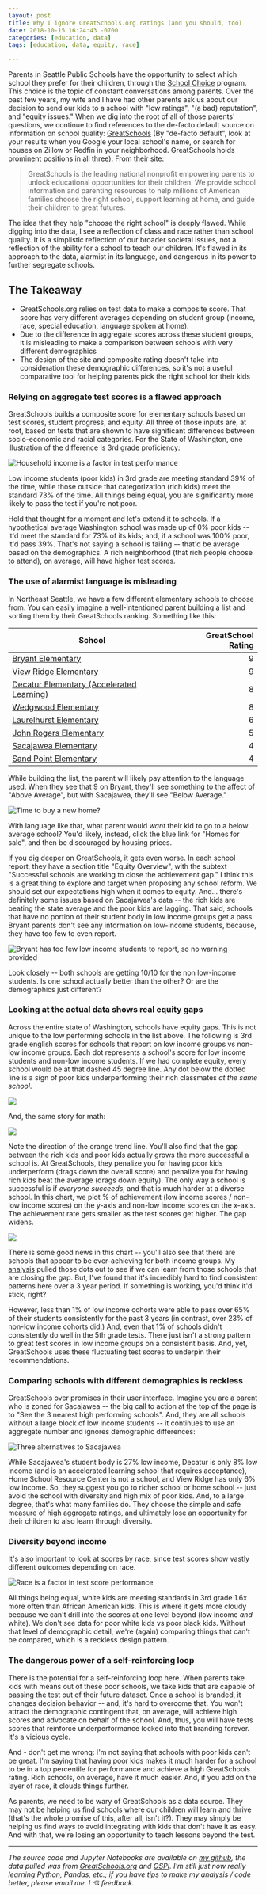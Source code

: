 ```yaml
---
layout: post
title: Why I ignore GreatSchools.org ratings (and you should, too)
date: 2018-10-15 16:24:43 -0700
categories: [education, data]
tags: [education, data, equity, race]

---
```



Parents in Seattle Public Schools have the opportunity to select which school they prefer for their children, through the [School Choice](https://www.seattleschools.org/admissions/school_choice) program. This choice is the topic of constant conversations among parents. Over the past few years, my wife and I have had other parents ask us about our decision to send our kids to a school with "low ratings", "(a bad) reputation", and "equity issues." <!--more-->
When we dig into the root of all of those parents' questions, we continue to find references to the de-facto default source on information on school quality: [GreatSchools](https://www.greatschools.org) (By "de-facto default", look at your results when you Google your local school's name, or search for houses on Zillow or Redfin in your neighborhood. GreatSchools holds prominent positions in all three). From their site:

> GreatSchools is the leading national nonprofit empowering parents to unlock educational opportunities for their children. We provide school information and parenting resources to help millions of American families choose the right school, support learning at home, and guide their children to great futures.

The idea that they help "choose the right school" is deeply flawed. While digging into the data, I see a reflection of class and race rather than school quality. It is a simplistic reflection of our broader societal issues, not a reflection of the ability for a school to teach our children. It's flawed in its approach to the data, alarmist in its language, and dangerous in its power to further segregate schools.

<div class="message">
<h2>The Takeaway</h2>

<ul>
<li> GreatSchools.org relies on test data to make a composite score. That score has very different averages depending on student group (income, race, special education, language spoken at home).
</li>
<li>Due to the difference in aggregate scores across these student groups, it is misleading to make a comparison between schools with very different demographics
</li>
<li>The design of the site and composite rating doesn't take into consideration these demographic differences, so it's not a useful comparative tool for helping parents pick the right school for their kids
</li>
</ul>
</div>


### Relying on aggregate test scores is a flawed approach

GreatSchools builds a composite score for elementary schools based on test scores, student progress, and equity. All three of those inputs are, at root, based on tests that are shown to have significant differences between socio-economic and racial categories. For the State of Washington, one illustration of the difference is 3rd grade proficiency:

![Household income is a factor in test performance](/public/images/income-as-factor.png)

Low income students (poor kids) in 3rd grade are meeting standard 39% of the time, while those outside that categorization (rich kids) meet the standard 73% of the time. All things being equal, you are significantly more likely to pass the test if you're not poor.

Hold that thought for a moment and let's extend it to schools. If a hypothetical average Washington school was made up of 0% poor kids -- it'd meet the standard for 73% of its kids; and, if a school was 100% poor, it'd pass 39%. That's not saying a school is failing -- that'd be average based on the demographics. A rich neighborhood (that rich people choose to attend), on average, will have higher test scores.

### The use of alarmist language is misleading

In Northeast Seattle, we have a few different elementary schools to choose from. You can easily imagine a well-intentioned parent building a list and sorting them by their GreatSchools ranking. Something like this:

| School        | GreatSchool Rating |
| ------------- | -----:|
| [Bryant Elementary](https://www.greatschools.org/washington/seattle/1547-Bryant-Elementary-School/)      | 9 |
| [View Ridge Elementary](https://www.greatschools.org/washington/seattle/1613-View-Ridge-Elementary-School/) |  9 |
| [Decatur Elementary (Accelerated Learning)](https://www.greatschools.org/washington/seattle/3087-Ae-2-Decatur/) | 8 |
|[Wedgwood Elementary](https://www.greatschools.org/washington/seattle/1616-Wedgwood-Elementary-School/) | 8 |
|[Laurelhurst Elementary](https://www.greatschools.org/washington/seattle/1577-Laurelhurst-Elementary-School/)| 6 |
|[John Rogers Elementary ](https://www.greatschools.org/washington/seattle/1573-John-Rogers-Elementary-School/)|5|
|[Sacajawea Elementary](https://www.greatschools.org/washington/seattle/1606-Sacajawea-Elementary-School/)| 4 |
|[Sand Point Elementary](https://www.greatschools.org/washington/seattle/5660-Sand-Point-Elementary-School/)| 4 |

While building the list, the parent will likely pay attention to the language used. When they see that 9 on Bryant, they'll see something to the affect of "Above Average", but with Sacajawea, they'll see "Below Average."

![Time to buy a new home?](/public/images/great-schools-comparison.png)

With language like that, what parent would *want* their kid to go to a below average school? You'd likely, instead, click the blue link for "Homes for sale", and then be discouraged by housing prices.

If you dig deeper on GreatSchools, it gets even worse. In each school report, they have a section title "Equity Overview", with the subtext "Successful schools are working to close the achievement gap." I think this is a great thing to explore and target when proposing any school reform. We should set our expectations high when it comes to equity.  And... there's definitely some issues based on Sacajawea's data -- the rich kids are beating the state average and the poor kids are lagging. That said, schools that have no portion of their student body in low income groups get a pass. Bryant parents don't see any information on low-income students, because, they have too few to even report.

![Bryant has too few low income students to report, so no warning provided](/public/images/great-schools-comparison-income.png)

Look closely -- both schools are getting 10/10 for the non low-income students. Is one school actually better than the other? Or are the demographics just different?

### Looking at the actual data shows real equity gaps

Across the entire state of Washington, schools have equity gaps. This is not unique to the low performing schools in the list above. The following is 3rd grade english scores for schools that report on low income groups vs non-low income groups. Each dot represents a school's score for low income students and non-low income students. If we had complete equity, every school would be at that dashed 45 degree line. Any dot below the dotted line is a sign of poor kids underperforming their rich classmates *at the same school*.

![](/public/images/english-scores.png)

And, the same story for math:

![](/public/images/math-scores.png)

Note the direction of the orange trend line. You'll also find that the gap between the rich kids and poor kids actually grows the more successful a school is. At GreatSchools, they penalize you for having poor kids underperform (drags down the overall score) and penalize you for having rich kids beat the average (drags down equity). The only way a school is successful is if *everyone succeeds*, and that is much harder at a diverse school. In this chart, we plot % of achievement (low income scores / non-low income scores) on the y-axis and non-low income scores on the x-axis. The achievement rate gets smaller as the test scores get higher. The gap widens.

![](/public/images/gap-grows-as-test-scores-increase.png)

There is some good news in this chart -- you'll also see that there are schools that appear to be over-achieving for both income groups. My [analysis](https://github.com/sachbhat/school-analysis/blob/master/Test%20Success%20Rates%20of%203rd%20Graders%20in%20Washington.ipynb) pulled those dots out to see if we can learn from those schools that are closing the gap. But, I've found that it's incredibly hard to find consistent patterns here over a 3 year period. If something is working, you'd think it'd stick, right?

However, less than 1% of low income cohorts were able to pass over 65% of their students consistently for the past 3 years (in contrast, over 23% of non-low income cohorts did.) And, even that 1% of schools didn't consistently do well in the 5th grade tests. There just isn't a strong pattern to great test scores in low income groups on a consistent basis. And, yet, GreatSchools uses these fluctuating test scores to underpin their recommendations.

### Comparing schools with different demographics is reckless

GreatSchools over promises in their user interface. Imagine you are a parent who is zoned for Sacajawea -- the big call to action at the top of the page is to "See the 3 nearest high performing schools". And, they are all schools without a large block of low income students -- it continues to use an aggregate number and ignores demographic differences:

![Three alternatives to Sacajawea](/public/images/sacajawea-three-alternatives.png)

While Sacajawea's student body is 27% low income, Decatur is only 8% low income (and is an accelerated learning school that requires acceptance), Home School Resource Center is not a school, and View Ridge has only 6% low income. So, they suggest you go to richer school or home school -- just avoid the school with diversity and high mix of poor kids. And, to a large degree, that's what many families do. They choose the simple and safe measure of high aggregate ratings, and ultimately lose an opportunity for their children to also learn through diversity.

### Diversity beyond income

It's also important to look at scores by race, since test scores show vastly different outcomes depending on race.

![Race is a factor in test score performance](/public/images/race-as-factor.png)

All things being equal, white kids are meeting standards in 3rd grade 1.6x more often than African American kids.  This is where it gets more cloudy because we can't drill into the scores at one level beyond (low income *and* white). We don't see data for poor white kids vs poor black kids. Without that level of demographic detail, we're (again) comparing things that can't be compared, which is a reckless design pattern.

### The dangerous power of a self-reinforcing loop

There is the potential for a self-reinforcing loop here. When parents take kids with means out of these poor schools, we take kids that are capable of passing the test out of their future dataset. Once a school is branded, it changes decision behavior -- and, it's hard to overcome that. You won't attract the demographic contingent that, on average, will achieve high scores and advocate on behalf of the school. And, thus, you will have tests scores that reinforce underperformance locked into that branding forever. It's a vicious cycle.

And - don't get me wrong: I'm not saying that schools with poor kids can't be great. I'm saying that having poor kids makes it much harder for a school to be in a top percentile for performance and achieve a high GreatSchools rating. Rich schools, on average, have it much easier. And, if you add on the layer of race, it clouds things further.

As parents, we need to be wary of GreatSchools as a data source. They may not be helping us find schools where our children will learn and thrive (that's the whole promise of this, after all, isn't it?). They may simply be helping us find ways to avoid integrating with kids that don't have it as easy. And with that, we're losing an opportunity to teach lessons beyond the test.


---

*The source code and Jupyter Notebooks are available on [my github](https://github.com/sachbhat/school-analysis), the data pulled was from [GreatSchools.org](http://greatschools.org) and [OSPI](http://www.k12.wa.us/DataAdmin/default.aspx). I'm still just now really learning Python, Pandas, etc.; if you have tips to make my analysis / code better, please email me. I 💘 feedback.*
